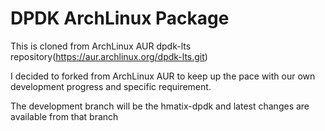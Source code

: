 # DPDK ArchLinux Package

This is cloned from ArchLinux AUR dpdk-lts repository(https://aur.archlinux.org/dpdk-lts.git)

I decided to forked from ArchLinux AUR to keep up the pace with our own development progress and specific requirement.

The development branch will be the hmatix-dpdk and latest changes are available from that branch

